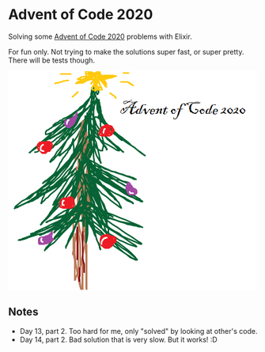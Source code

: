 # Advent of Code 2020

Solving some [Advent of Code 2020](https://adventofcode.com/2020) problems with Elixir.

For fun only. Not trying to make the solutions super fast, or super pretty. There will be tests though.

![aoc2020](aoc_2020.png)

## Notes

- Day 13, part 2. Too hard for me, only "solved" by looking at other's code.
- Day 14, part 2. Bad solution that is very slow. But it works! :D
